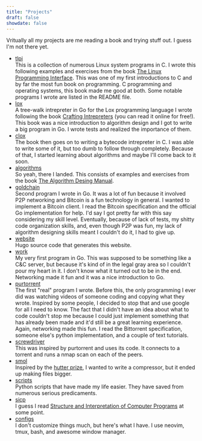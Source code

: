 ```yaml
---
title: "Projects"
draft: false
showdate: false
---
```


Vritually all my projects are me reading a book and trying stuff out. I guess I'm not there yet.
- [tlpi](https://github.com/singurty/tlpi)  
    This is a collection of numerous Linux system programs in C. I wrote this following examples and exercises from the book [The Linux Programming Interface](https://man7.org/tlpi/). This was one of my first introductions to C and by far the most fun book on programming. C programming and operating systems, this book made me good at both. Some notable programs I wrote are listed in the README file.
- [lox](https://github.com/singurty/lox)  
    A tree-walk intrepreter in Go for the Lox programming language I wrote following the book [Crafting Intrepreters](https://craftinginterpreters.com/) (you can read it online for free!). This book was a nice introduction to algorithm design and I got to write a big program in Go. I wrote tests and realized the importance of them.
- [clox](https://github.com/singurty/clox)  
    The book then goes on to writing a bytecode intrepreter in C. I was able to write some of it, but too dumb to follow through completely. Because of that, I started learning about algorithms and maybe I'll come back to it soon.
- [algorithms](https://github.com/singurty/algorithms)  
    So yeah, there I landed. This consists of examples and exercises from the book [The Algorithm Desing Manual](https://www.algorist.com/).
- [goldchain](https://github.com/singurty/goldchain)  
    Second program I wrote in Go. It was a lot of fun because it involved P2P networking and Bitcoin is a fun technology in general. I wanted to implement a Bitcoin client. I read the Bitcoin specification and the official Go implementation for help. I'd say I got pretty far with this say considering my skill level. Eventually, because of lack of tests, my shitty code organization skills, and, even though P2P was fun, my lack of algorithm designing skills meant I couldn't do it, I had to give up.
- [website](https://github.com/singurty/website)  
	Hugo source code that generates this website.
- [work](https://github.com/singurty/work)  
    My very first program in Go. This was supposed to be something like a C&C server, but because it's kind of in the legal gray area so I couldn't pour my heart in it. I don't know what it turned out to be in the end. Networking made it fun and it was a nice introduction to Go.
- [purtorrent](https://github.com/singurty/purtorrent)  
    The first "real" program I wrote. Before this, the only programming I ever did was watching videos of someone coding and copying what they wrote. Inspired by some people, I decided to stop that and use google for all I need to know. The fact that I didn't have an idea about what to code couldn't stop me because I could just implement something that has already been made and it'd still be a great learning experience. Again, networking made this fun. I read the Bittorrent specification, someone else's python implementation, and a couple of text tutorials.
- [screwdriver](https://github.com/singurty/screwdriver)  
    This was inspired by purtorrent and uses its code. It connects to a torrent and runs a nmap scan on each of the peers.
- [smol](https://github.com/singurty/smol)  
    Inspired by the [hutter prize](http://prize.hutter1.net/), I wanted to write a compressor, but it ended up making files bigger.
- [scripts](https://github.com/singurty/scripts)  
    Python scripts that have made my life easier. They have saved from numerous serious predicaments.
- [sicp](https://github.com/singurty/sicp)  
    I guess I read [Structure and Interpretation of Computer Programs](https://mitpress.mit.edu/sites/default/files/sicp/index.html) at some point.
- [configs](https://github.com/singurty/configs)  
    I don't customize things much, but here's what I have. I use neovim, tmux, bash, and awesome window manager.
